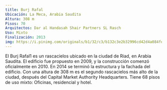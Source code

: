 ```yaml
---
title: Burj Rafal
Ubicación: La Meca, Arabia Saudita
Altura: 308 m
Pisos: 70 
Arquitectos: Dar al Handasah Shair Partners SL Rasch
Uso: Mixto
Finalización: 2013
img: https://i.pinimg.com/originals/b1/32/c3/b132c3e2b32996cd42d4a084fd9223c0.jpg
---
```

El Burj Rafal1​ es un rascacielos ubicado en la ciudad de Riad, en Arabia Saudita. El edificio fue propuesto en 2009, y la construcción comenzó oficialmente en 2010. En 2014 se terminó la estructura y la fachada del edificio. Con una altura de 308 m es el segundo rascacielos más alto de la ciudad, después del Capital Market Authority Headquarters. Tiene 68 pisos de uso mixto: Oficinas, residencial y hotel. 
